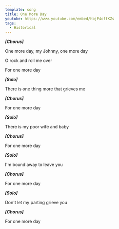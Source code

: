 ```yaml
---
template: song
title: One More Day
youtube: https://www.youtube.com/embed/hbjP4cffKZs
tags:
  - Historical
---
```

***\[Chorus]***

One more day, my Johnny, one more day

O rock and roll me over

For one more day

***\[Solo]***

There is one thing more that grieves me

***\[Chorus]***

For one more day

***\[Solo]***

There is my poor wife and baby

***\[Chorus]***

For one more day

***\[Solo]***

I'm bound away to leave you

***\[Chorus]***

For one more day

***\[Solo]***

Don't let my parting grieve you

***\[Chorus]***

For one more day